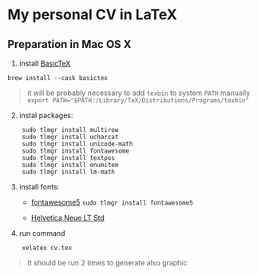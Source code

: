 # My personal CV in LaTeX

## Preparation in Mac OS X

1. install [BasicTeX](http://www.tug.org/mactex/morepackages.html)

```
brew install --cask basictex
```

> it will be probably necessary to add `texbin` to system `PATH` manually
> `export PATH="$PATH:/Library/TeX/Distributions/Programs/texbin"`

2. instal packages:

```
	sudo tlmgr install multirow
	sudo tlmgr install ucharcat
	sudo tlmgr install unicode-math
	sudo tlmgr install fontawesome
	sudo tlmgr install textpos
	sudo tlmgr install enumitem
	sudo tlmgr install lm-math
```

3. install fonts:

   - [fontawesome5](https://fontawesome.com/)
     `sudo tlmgr install fontawesome5`

   - [Helvetica Neue LT Std](https://freefontsdownload.net/free-helveticaneueltstdultltcno-font-135781.htm)

4. run command

```
	xelatex cv.tex
```

> It should be run 2 times to generate also graphic
